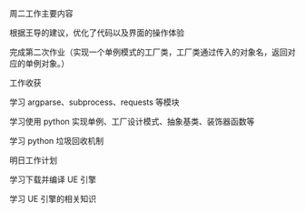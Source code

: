 周二工作主要内容

根据王导的建议，优化了代码以及界面的操作体验

完成第二次作业（实现一个单例模式的工厂类，工厂类通过传入的对象名，返回对应的单例对象。）

工作收获

学习 argparse、subprocess、requests 等模块

学习使用 python 实现单例、工厂设计模式、抽象基类、装饰器函数等

学习 python 垃圾回收机制

明日工作计划

学习下载并编译 UE 引擎

学习 UE 引擎的相关知识